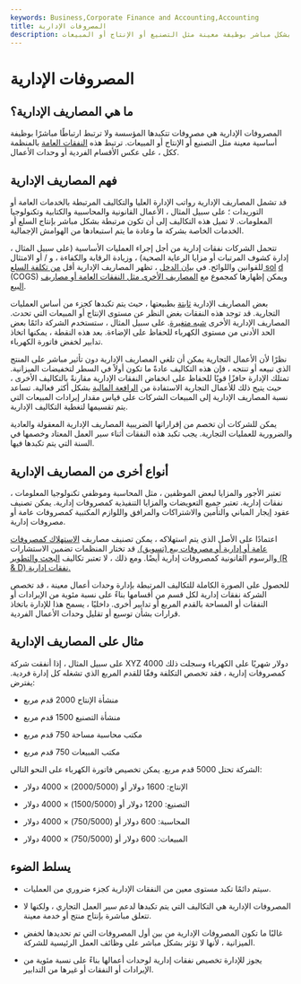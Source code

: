 ```yaml
---
keywords: Business,Corporate Finance and Accounting,Accounting
title: المصروفات الإدارية
description: المصروفات الإدارية هي التكاليف التي تتكبدها مؤسسة ما غير مرتبطة بشكل مباشر بوظيفة معينة مثل التصنيع أو الإنتاج أو المبيعات.
---
```


# المصروفات الإدارية
## ما هي المصاريف الإدارية؟

المصروفات الإدارية هي مصروفات تتكبدها المؤسسة ولا ترتبط ارتباطًا مباشرًا بوظيفة أساسية معينة مثل التصنيع أو الإنتاج أو المبيعات. ترتبط هذه [النفقات العامة](/overhead) بالمنظمة ككل ، على عكس الأقسام الفردية أو وحدات الأعمال.

## فهم المصاريف الإدارية

قد تشمل المصاريف الإدارية رواتب الإدارة العليا والتكاليف المرتبطة بالخدمات العامة أو التوريدات ؛ على سبيل المثال ، الأعمال القانونية والمحاسبية والكتابية وتكنولوجيا المعلومات. لا تميل هذه التكاليف إلى أن تكون مرتبطة بشكل مباشر بإنتاج السلع أو الخدمات الخاصة بشركة ما وعادة ما يتم استبعادها من الهوامش الإجمالية.

تتحمل الشركات نفقات إدارية من أجل إجراء العمليات الأساسية (على سبيل المثال ، إدارة كشوف المرتبات أو مزايا الرعاية الصحية) ، وزيادة الرقابة والكفاءة ، و / أو الامتثال للقوانين واللوائح. في [بيان الدخل](/incomestatement) ، تظهر المصاريف الإدارية أقل [من تكلفة السلع sol](/cogs) [d](/cogs) (COGS) ويمكن إظهارها كمجموع مع [المصاريف الأخرى مثل النفقات العامة أو مصاريف البيع](/general-and-administrative-expenses).

بعض المصاريف الإدارية [ثابتة](/fixedcost) بطبيعتها ، حيث يتم تكبدها كجزء من أساس العمليات التجارية. قد توجد هذه النفقات بغض النظر عن مستوى الإنتاج أو المبيعات التي تحدث. المصاريف الإدارية الأخرى [شبه متغيرة](/semivariablecost). على سبيل المثال ، ستستخدم الشركة دائمًا بعض الحد الأدنى من مستوى الكهرباء للحفاظ على الإضاءة. بعد هذه النقطة ، يمكنها اتخاذ تدابير لخفض فاتورة الكهرباء.

نظرًا لأن الأعمال التجارية يمكن أن تلغي المصاريف الإدارية دون تأثير مباشر على المنتج الذي تبيعه أو تنتجه ، فإن هذه التكاليف عادةً ما تكون أولاً في السطر لتخفيضات الميزانية. تمتلك الإدارة حافزًا قويًا للحفاظ على انخفاض النفقات الإدارية مقارنةً بالتكاليف الأخرى ، حيث يتيح ذلك للأعمال التجارية الاستفادة من [الرافعة المالية](/leverage) بشكل أكثر فعالية. تساعد نسبة المصاريف الإدارية إلى المبيعات الشركات على قياس مقدار إيرادات المبيعات التي يتم تقسيمها لتغطية التكاليف الإدارية.

يمكن للشركات أن تخصم من إقراراتها الضريبية المصاريف الإدارية المعقولة والعادية والضرورية للعمليات التجارية. يجب تكبد هذه النفقات أثناء سير العمل المعتاد وخصمها في السنة التي يتم تكبدها فيها.

## أنواع أخرى من المصاريف الإدارية

تعتبر الأجور والمزايا لبعض الموظفين ، مثل المحاسبة وموظفي تكنولوجيا المعلومات ، نفقات إدارية. تعتبر جميع التعويضات والمزايا التنفيذية كمصروفات إدارية. يمكن تصنيف عقود إيجار المباني والتأمين والاشتراكات والمرافق واللوازم المكتبية كمصروفات عامة أو مصروفات إدارية.

اعتمادًا على الأصل الذي يتم استهلاكه ، يمكن تصنيف مصاريف [الاستهلاك كمصروفات عامة أو إدارية أو مصروفات بيع (تسويق).](/depreciation) قد تختار المنظمات تضمين الاستشارات والرسوم القانونية كمصروفات إدارية أيضًا. ومع ذلك ، لا تعتبر تكاليف [البحث والتطوير (R & D) نفقات إدارية.](/randd)

للحصول على الصورة الكاملة للتكاليف المرتبطة بإدارة وحدات أعمال معينة ، قد تخصص الشركة نفقات إدارية لكل قسم من أقسامها بناءً على نسبة مئوية من الإيرادات أو النفقات أو المساحة بالقدم المربع أو تدابير أخرى. داخليًا ، يسمح هذا للإدارة باتخاذ قرارات بشأن توسيع أو تقليل وحدات الأعمال الفردية.

## مثال على المصاريف الإدارية

على سبيل المثال ، إذا أنفقت شركة XYZ 4000 دولار شهريًا على الكهرباء وسجلت ذلك كمصروفات إدارية ، فقد تخصص التكلفة وفقًا للقدم المربع الذي تشغله كل إدارة فردية. يفترض:

- منشأة الإنتاج 2000 قدم مربع

- منشأة التصنيع 1500 قدم مربع

- مكتب محاسبة مساحة 750 قدم مربع

- مكتب المبيعات 750 قدم مربع

الشركة تحتل 5000 قدم مربع. يمكن تخصيص فاتورة الكهرباء على النحو التالي:

- الإنتاج: 1600 دولار أو (2000/5000) × 4000 دولار

- التصنيع: 1200 دولار أو (1500/5000) × 4000 دولار

- المحاسبة: 600 دولار أو (750/5000) × 4000 دولار

- المبيعات: 600 دولار أو (750/5000) × 4000 دولار

## يسلط الضوء

- سيتم دائمًا تكبد مستوى معين من النفقات الإدارية كجزء ضروري من العمليات.

- المصروفات الإدارية هي التكاليف التي يتم تكبدها لدعم سير العمل التجاري ، ولكنها لا تتعلق مباشرة بإنتاج منتج أو خدمة معينة.

- غالبًا ما تكون المصروفات الإدارية من بين أول المصروفات التي تم تحديدها لخفض الميزانية ، لأنها لا تؤثر بشكل مباشر على وظائف العمل الرئيسية للشركة.

- يجوز للإدارة تخصيص نفقات إدارية لوحدات أعمالها بناءً على نسبة مئوية من الإيرادات أو النفقات أو غيرها من التدابير.


